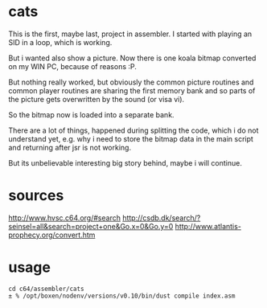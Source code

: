 # cats
This is the first, maybe last, project in assembler.
I started with playing an SID in a loop, which is working.

But i wanted also show a picture. Now there is one
koala bitmap converted on my WIN PC, because of reasons :P.

But nothing really worked, but obviously the common picture routines
and common player routines are sharing the first memory bank and
so parts of the picture gets overwritten by the sound (or visa vi).

So the bitmap now is loaded into a separate bank.

There are a lot of things, happened during splitting the code, which
i do not understand yet, e.g. why i need to store the bitmap data
in the main script and returning after jsr is not working.

But its unbelievable interesting big story behind, maybe i will
continue.

# sources
http://www.hvsc.c64.org/#search
http://csdb.dk/search/?seinsel=all&search=project+one&Go.x=0&Go.y=0
http://www.atlantis-prophecy.org/convert.htm

# usage
```
cd c64/assembler/cats
± % /opt/boxen/nodenv/versions/v0.10/bin/dust compile index.asm
```

